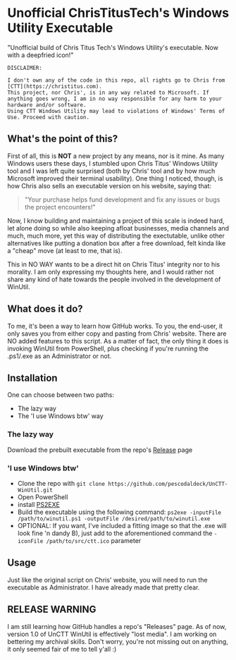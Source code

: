  # Unofficial ChrisTitusTech's Windows Utility Executable
 "Unofficial build of Chris Titus Tech's Windows Utility's executable. Now with a deepfried icon!"

 ```
DISCLAIMER:

I don't own any of the code in this repo, all rights go to Chris from [CTT](https://christitus.com).
This project, nor Chris', is in any way related to Microsoft. If anything goes wrong, I am in no way responsible for any harm to your hardware and/or software.
Using CTT Windows Utility may lead to violations of Windows' Terms of Use. Proceed with caution.
 ```

 ## What's the point of this?
 First of all, this is **NOT** a new project by any means, nor is it mine.
 As many Windows users these days, I stumbled upon Chris Titus' Windows Utility tool and I was left quite surprised (both by Chris' tool and by how much Microsoft improved their terminal usability).
 One thing I noticed, though, is how Chris also sells an executable version on his website, saying that:

 > "Your purchase helps fund development and fix any issues or bugs the project encounters!"

 Now, I know building and maintaining a project of this scale is indeed hard, let alone doing so while also keeping afloat businesses, media channels and much, much more,
 yet this way of distributing the exectutable, unlike other alternatives like putting a donation box after a free download, felt kinda like a "cheap" move (at least to me, that is).

 This in NO WAY wants to be a direct hit on Chris Titus' integrity nor to his morality. I am only expressing my thoughts here, and I would rather not share
 any kind of hate towards the people involved in the development of WinUtil.

 ## What does it do?
 To me, it's been a way to learn how GitHub works.
 To you, the end-user, it only saves you from either copy and pasting from Chris' website.
 There are NO added features to this script. As a matter of fact, the only thing it does is invoking WinUtil from PowerShell,
 plus checking if you're running the .ps1/.exe as an Administrator or not.

 ## Installation
 One can choose between two paths:
 + The lazy way
 + The 'I use Windows btw' way
 
 ### The lazy way
 Download the prebuilt executable from the repo's [Release](https://github.com/pescodaldeck/UnCTT-WinUtil/releases) page

 ### 'I use Windows btw'
 + Clone the repo with `git clone https://github.com/pescodaldeck/UnCTT-WinUtil.git`
 + Open PowerShell
 + install [PS2EXE](https://www.powershellgallery.com/packages/ps2exe/1.0.4)
 + Build the executable using the following command: `ps2exe -inputFile /path/to/winutil.ps1 -outputFile /desired/path/to/winutil.exe`
 + OPTIONAL: If you want, I've included a fitting image so that the .exe will look fine 'n dandy B), just add to the aforementioned command the `-iconFile /path/to/src/ctt.ico` parameter

 ## Usage
 Just like the original script on Chris' website, you will need to run the executable as Administrator.
 I have already made that pretty clear.

 ## RELEASE WARNING
 I am still learning how GitHub handles a repo's "Releases" page. As of now, version 1.0 of UnCTT WinUtil is effectively "lost media". I am working on bettering my archival skills.
 Don't worry, you're not missing out on anything, it only seemed fair of me to tell y'all :)
 
